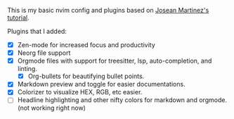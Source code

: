 This is my basic nvim config and plugins based on [Josean Martinez's tutorial](https://www.youtube.com/watch?v=vdn_pKJUda8).

Plugins that I added:

- [x] Zen-mode for increased focus and productivity
- [x] Neorg file support
- [x] Orgmode files with support for treesitter, lsp, auto-completion, and linting.
  - [x] Org-bullets for beautifying bullet points.
- [x] Markdown preview and toggle for easier documentations.
- [x] Colorizer to visualize HEX, RGB, etc easier.
- [ ] Headline highlighting and other nifty colors for markdown and orgmode. (not working right now)
